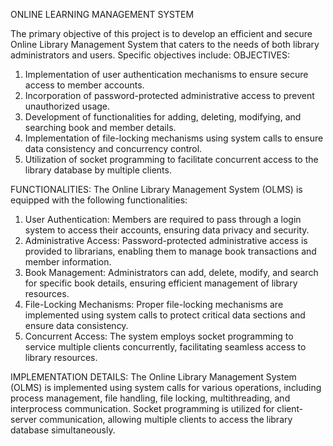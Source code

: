 ONLINE LEARNING MANAGEMENT SYSTEM

The primary objective of this project is to develop an efficient and secure Online Library Management
System that caters to the needs of both library administrators and users. Specific objectives include:
OBJECTIVES:
1. Implementation of user authentication mechanisms to ensure secure access to member
accounts.
2. Incorporation of password-protected administrative access to prevent unauthorized usage.
3. Development of functionalities for adding, deleting, modifying, and searching book and member
details.
4. Implementation of file-locking mechanisms using system calls to ensure data consistency and
concurrency control.
5. Utilization of socket programming to facilitate concurrent access to the library database by
multiple clients.

FUNCTIONALITIES:
The Online Library Management System (OLMS) is equipped with the following functionalities:
1. User Authentication: Members are required to pass through a login system to access their
accounts, ensuring data privacy and security.
2. Administrative Access: Password-protected administrative access is provided to librarians,
enabling them to manage book transactions and member information.
3. Book Management: Administrators can add, delete, modify, and search for specific book details,
ensuring efficient management of library resources.
4. File-Locking Mechanisms: Proper file-locking mechanisms are implemented using system calls
to protect critical data sections and ensure data consistency.
5. Concurrent Access: The system employs socket programming to service multiple clients
concurrently, facilitating seamless access to library resources.

IMPLEMENTATION DETAILS:
The Online Library Management System (OLMS) is implemented using system calls for various
operations, including process management, file handling, file locking, multithreading, and interprocess
communication. Socket programming is utilized for client-server communication, allowing multiple
clients to access the library database simultaneously.
